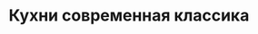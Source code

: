 ---
layout: category.ect
href: '/kitchens/models/modern-classic'
lang: ru
title: "Кухни современная классика"
importance: 2
description: "Идеальный дизайн. Солидные дверцы из настоящего дуба. Прекрасные цвета."
highlights:
  - 
    caption: 'Красивые натуральные цвета'
    photo: '/кухни/модели/современная-классика/izabella/обработанный-массив.png'
  - 
    caption: 'Современные технологии для большего удобства'
    photo: '/кухни/модели/современная-классика/izabella/технологии-и-современная-фасад.png'
  - 
    caption: 'Отличная комбинация различных материалов'
    photo: '/кухни/модели/современная-классика/izabella-noce/контраст-материалы.png'
  - 
    caption: Прекрасное сочетание различных стилей и цветов'
    photo: '/кухни/модели/современная-классика/rafaella/два-стиля-в-одном.png'
  - 
    caption: 'Современный вид и впечатляющий дизайн'
    photo: '/кухни/модели/современная-классика/rafaella-noce/современная-фасад.png'
---